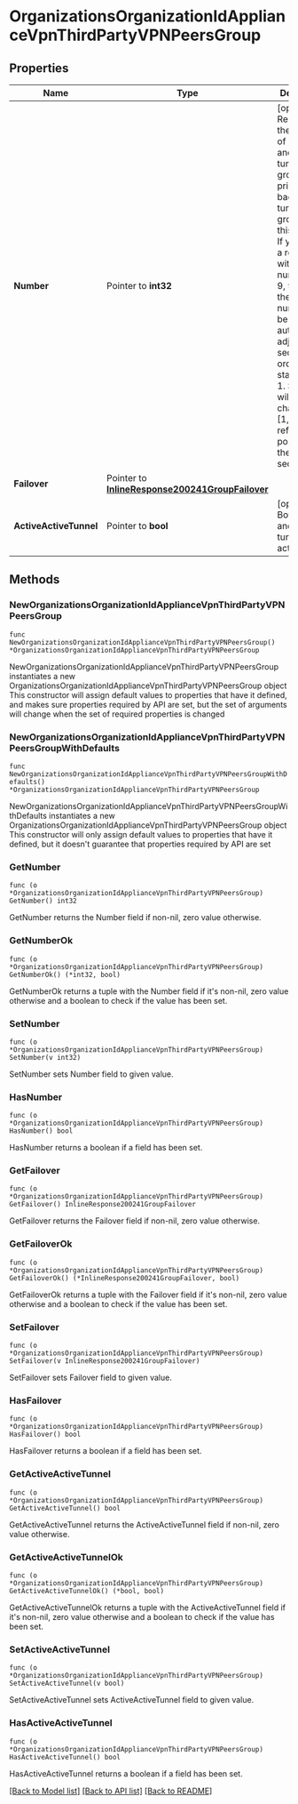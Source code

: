 # OrganizationsOrganizationIdApplianceVpnThirdPartyVPNPeersGroup

## Properties

Name | Type | Description | Notes
------------ | ------------- | ------------- | -------------
**Number** | Pointer to **int32** | [optional] Represents the ordering of primary and backup tunnels group. primary and backup tunnels are grouped by this number. If you submit a request with the numbers [1, 9, 999], these numbers will be automatically adjusted to a sequential order starting from 1. So, they will be changed to [1, 2, 3] to reflect their positions in the sequence. | [optional] 
**Failover** | Pointer to [**InlineResponse200241GroupFailover**](InlineResponse200241GroupFailover.md) |  | [optional] 
**ActiveActiveTunnel** | Pointer to **bool** | [optional] Both primary and backup tunnels are active. | [optional] 

## Methods

### NewOrganizationsOrganizationIdApplianceVpnThirdPartyVPNPeersGroup

`func NewOrganizationsOrganizationIdApplianceVpnThirdPartyVPNPeersGroup() *OrganizationsOrganizationIdApplianceVpnThirdPartyVPNPeersGroup`

NewOrganizationsOrganizationIdApplianceVpnThirdPartyVPNPeersGroup instantiates a new OrganizationsOrganizationIdApplianceVpnThirdPartyVPNPeersGroup object
This constructor will assign default values to properties that have it defined,
and makes sure properties required by API are set, but the set of arguments
will change when the set of required properties is changed

### NewOrganizationsOrganizationIdApplianceVpnThirdPartyVPNPeersGroupWithDefaults

`func NewOrganizationsOrganizationIdApplianceVpnThirdPartyVPNPeersGroupWithDefaults() *OrganizationsOrganizationIdApplianceVpnThirdPartyVPNPeersGroup`

NewOrganizationsOrganizationIdApplianceVpnThirdPartyVPNPeersGroupWithDefaults instantiates a new OrganizationsOrganizationIdApplianceVpnThirdPartyVPNPeersGroup object
This constructor will only assign default values to properties that have it defined,
but it doesn't guarantee that properties required by API are set

### GetNumber

`func (o *OrganizationsOrganizationIdApplianceVpnThirdPartyVPNPeersGroup) GetNumber() int32`

GetNumber returns the Number field if non-nil, zero value otherwise.

### GetNumberOk

`func (o *OrganizationsOrganizationIdApplianceVpnThirdPartyVPNPeersGroup) GetNumberOk() (*int32, bool)`

GetNumberOk returns a tuple with the Number field if it's non-nil, zero value otherwise
and a boolean to check if the value has been set.

### SetNumber

`func (o *OrganizationsOrganizationIdApplianceVpnThirdPartyVPNPeersGroup) SetNumber(v int32)`

SetNumber sets Number field to given value.

### HasNumber

`func (o *OrganizationsOrganizationIdApplianceVpnThirdPartyVPNPeersGroup) HasNumber() bool`

HasNumber returns a boolean if a field has been set.

### GetFailover

`func (o *OrganizationsOrganizationIdApplianceVpnThirdPartyVPNPeersGroup) GetFailover() InlineResponse200241GroupFailover`

GetFailover returns the Failover field if non-nil, zero value otherwise.

### GetFailoverOk

`func (o *OrganizationsOrganizationIdApplianceVpnThirdPartyVPNPeersGroup) GetFailoverOk() (*InlineResponse200241GroupFailover, bool)`

GetFailoverOk returns a tuple with the Failover field if it's non-nil, zero value otherwise
and a boolean to check if the value has been set.

### SetFailover

`func (o *OrganizationsOrganizationIdApplianceVpnThirdPartyVPNPeersGroup) SetFailover(v InlineResponse200241GroupFailover)`

SetFailover sets Failover field to given value.

### HasFailover

`func (o *OrganizationsOrganizationIdApplianceVpnThirdPartyVPNPeersGroup) HasFailover() bool`

HasFailover returns a boolean if a field has been set.

### GetActiveActiveTunnel

`func (o *OrganizationsOrganizationIdApplianceVpnThirdPartyVPNPeersGroup) GetActiveActiveTunnel() bool`

GetActiveActiveTunnel returns the ActiveActiveTunnel field if non-nil, zero value otherwise.

### GetActiveActiveTunnelOk

`func (o *OrganizationsOrganizationIdApplianceVpnThirdPartyVPNPeersGroup) GetActiveActiveTunnelOk() (*bool, bool)`

GetActiveActiveTunnelOk returns a tuple with the ActiveActiveTunnel field if it's non-nil, zero value otherwise
and a boolean to check if the value has been set.

### SetActiveActiveTunnel

`func (o *OrganizationsOrganizationIdApplianceVpnThirdPartyVPNPeersGroup) SetActiveActiveTunnel(v bool)`

SetActiveActiveTunnel sets ActiveActiveTunnel field to given value.

### HasActiveActiveTunnel

`func (o *OrganizationsOrganizationIdApplianceVpnThirdPartyVPNPeersGroup) HasActiveActiveTunnel() bool`

HasActiveActiveTunnel returns a boolean if a field has been set.


[[Back to Model list]](../README.md#documentation-for-models) [[Back to API list]](../README.md#documentation-for-api-endpoints) [[Back to README]](../README.md)


